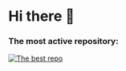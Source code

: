 # Hi there 👋
### The most active repository:
[![The best repo](https://github-readme-stats.vercel.app/api/pin/?username=gab4000&repo=PluginV2&card_width=450&hide_border=false&theme=github_dark_dimmed)](https://github.com/gab4000/PluginV2)
<!-- ![GitHub Stats](https://github-readme-stats.vercel.app/api?username=gab4000&show_icons=true&icon_color=34A2F9&title_color=34A2F9&text_color=FFFFFF&include_all_commits=true&card_width=450&hide_border=false&theme=github_dark_dimmed)
![Top Langs](https://github-readme-stats.vercel.app/api/top-langs/?username=gab4000&layout=compact&title_color=34A2F9&text_color=FFFFFF&card_width=450&langs_count=10&hide_border=false&theme=github_dark_dimmed) -->
<!--
**gab4000/gab4000** is a ✨ _special_ ✨ repository because its `README.md` (this file) appears on your GitHub profile.

Here are some ideas to get you started:

- 🔭 I’m currently working on ...
- 🌱 I’m currently learning ...
- 👯 I’m looking to collaborate on ...
- 🤔 I’m looking for help with ...
- 💬 Ask me about ...
- 📫 How to reach me: ...
- 😄 Pronouns: ...
- ⚡ Fun fact: ...
-->
